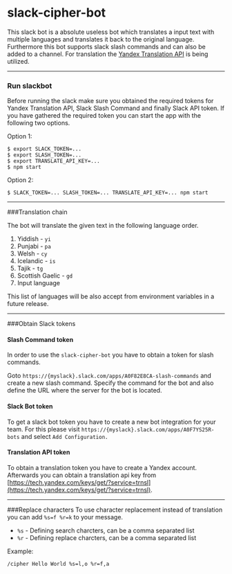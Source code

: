 # slack-cipher-bot

This slack bot is a absolute useless bot which translates a input text with multiple languages and translates 
it back to the original language. Furthermore this bot supports slack slash commands and can also be added
to a channel.
For translation the [Yandex Translation API](https://api.yandex.com/translate/) is being utilized.

---

### Run slackbot
Before running the slack make sure you obtained the required tokens for Yandex Translation API, Slack Slash Command and finally Slack API token.
If you have gathered the required token you can start the app with the following two options.

Option 1:

    $ export SLACK_TOKEN=...
    $ export SLASH_TOKEN=...
    $ export TRANSLATE_API_KEY=...
    $ npm start

Option 2:
    
    $ SLACK_TOKEN=... SLASH_TOKEN=... TRANSLATE_API_KEY=... npm start

---

###Translation chain

The bot will translate the given text in the following language order.

1. Yiddish - `yi`
2. Punjabi - `pa`
3. Welsh - `cy`
4. Icelandic - `is`
5. Tajik - `tg`
6. Scottish Gaelic - `gd`
7. Input language

This list of languages will be also accept from environment variables in a future release.

---

###Obtain Slack tokens

#### Slash Command token
In order to use the `slack-cipher-bot` you have to obtain a token for slash commands.

Goto `https://{myslack}.slack.com/apps/A0F82E8CA-slash-commands` and create a new slash command.
Specify the command for the bot and also define the URL where the server for the bot is located.

#### Slack Bot token
To get a slack bot token you have to create a new bot integration for your team.
For this please visit `https://{myslack}.slack.com/apps/A0F7YS25R-bots` and select `Add Configuration.`

#### Translation API token
To obtain a translation token you have to create a Yandex account. Afterwards you can obtain a translation api
key from [https://tech.yandex.com/keys/get/?service=trnsl](https://tech.yandex.com/keys/get/?service=trnsl).

---

###Replace characters
To use character replacement instead of translation you can add `%s=f %r=k` to your message.

- `%s` - Defining search charcters, can be a comma separated list
- `%r` - Defining replace charcters, can be a comma separated list

Example:

    /cipher Hello World %s=l,o %r=f,a